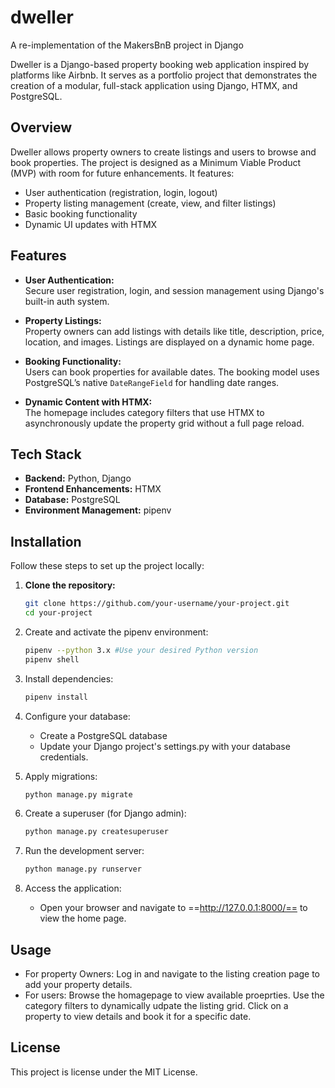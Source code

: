 # dweller
A re-implementation of the MakersBnB project in Django

Dweller is a Django-based property booking web application inspired by platforms like Airbnb. It serves as a portfolio project that demonstrates the creation of a modular, full-stack application using Django, HTMX, and PostgreSQL.

## Overview

Dweller allows property owners to create listings and users to browse and book properties. The project is designed as a Minimum Viable Product (MVP) with room for future enhancements. It features:

- User authentication (registration, login, logout)
- Property listing management (create, view, and filter listings)
- Basic booking functionality 
- Dynamic UI updates with HTMX

## Features

- **User Authentication:**  
  Secure user registration, login, and session management using Django's built-in auth system.

- **Property Listings:**  
  Property owners can add listings with details like title, description, price, location, and images. Listings are displayed on a dynamic home page.

- **Booking Functionality:**  
  Users can book properties for available dates. The booking model uses PostgreSQL’s native `DateRangeField` for handling date ranges.

- **Dynamic Content with HTMX:**  
  The homepage includes category filters that use HTMX to asynchronously update the property grid without a full page reload.

## Tech Stack

- **Backend:** Python, Django
- **Frontend Enhancements:** HTMX
- **Database:** PostgreSQL
- **Environment Management:** pipenv

## Installation

Follow these steps to set up the project locally:

1. **Clone the repository:**
   ```bash
   git clone https://github.com/your-username/your-project.git
   cd your-project
   ```

2. Create and activate the pipenv environment:
    ```bash
    pipenv --python 3.x #Use your desired Python version
    pipenv shell
    ```
3. Install dependencies:
    ```bash
    pipenv install
    ```

4. Configure your database:
    - Create a PostgreSQL database
    - Update your Django project's settings.py with your database credentials.

5. Apply migrations:
    ```bash
    python manage.py migrate
    ```
6. Create a superuser (for Django admin):
    ```bash
    python manage.py createsuperuser
    ```
7. Run the development server:
    ```bash
    python manage.py runserver
    ```
8. Access the application:
    - Open your browser and navigate to ==http://127.0.0.1:8000/== to view the home page.

## Usage
- For property Owners:
    Log in and navigate to the listing creation page to add your property details.
- For users:
    Browse the homagepage to view available proeprties. Use the category filters to dynamically udpate the listing grid. Click on a property to view details and book it for a specific date.

## License
This project is license under the MIT License.
